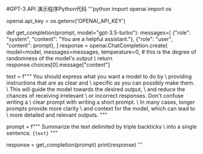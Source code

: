 #GPT-3 API 演示程序Python代码
'''python
import openai
import os

openai.api_key  = os.getenv('OPENAI_API_KEY')

def get_completion(prompt, model="gpt-3.5-turbo"):
    messages=[
        {"role": "system", "content": "You are a helpful assistant."},
        {"role": "user", "content": prompt},
    ]
    response = openai.ChatCompletion.create(
        model=model,
        messages=messages,
        temperature=0, # this is the degree of randomness of the model's output
    )
    return response.choices[0].message["content"]

text = f"""
You should express what you want a model to do by \ 
providing instructions that are as clear and \ 
specific as you can possibly make them. \ 
This will guide the model towards the desired output, \ 
and reduce the chances of receiving irrelevant \ 
or incorrect responses. Don't confuse writing a \ 
clear prompt with writing a short prompt. \ 
In many cases, longer prompts provide more clarity \ 
and context for the model, which can lead to \ 
more detailed and relevant outputs.
"""

prompt = f"""
Summarize the text delimited by triple backticks \ 
into a single sentence.
```{text}```
"""

response = get_completion(prompt)
print(response)
'''
